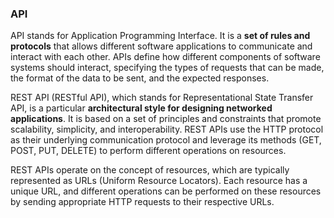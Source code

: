 ### API

API stands for Application Programming Interface. It is a **set of rules and protocols** that allows different software applications to communicate and interact with each other. APIs define how different components of software systems should interact, specifying the types of requests that can be made, the format of the data to be sent, and the expected responses.

REST API (RESTful API), which stands for Representational State Transfer API, is a particular **architectural style for designing networked applications**. It is based on a set of principles and constraints that promote scalability, simplicity, and interoperability. REST APIs use the HTTP protocol as their underlying communication protocol and leverage its methods (GET, POST, PUT, DELETE) to perform different operations on resources.

REST APIs operate on the concept of resources, which are typically represented as URLs (Uniform Resource Locators). Each resource has a unique URL, and different operations can be performed on these resources by sending appropriate HTTP requests to their respective URLs.
